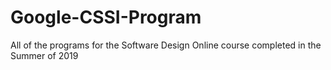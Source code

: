 # Google-CSSI-Program
All of the programs for the Software Design Online course completed in the Summer of 2019
